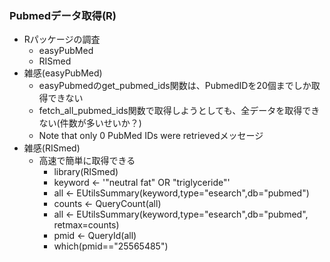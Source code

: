 ### Pubmedデータ取得(R)

- Rパッケージの調査
    - easyPubMed 
    - RISmed
- 雑感(easyPubMed)
    - easyPubmedのget_pubmed_ids関数は、PubmedIDを20個までしか取得できない
    - fetch_all_pubmed_ids関数で取得しようとしても、全データを取得できない(件数が多いせいか？)
    - Note that only 0 PubMed IDs were retrievedメッセージ
- 雑感(RISmed)
    - 高速で簡単に取得できる
        - library(RISmed)
        - keyword <- '"neutral fat" OR "triglyceride"'
        - all <- EUtilsSummary(keyword,type="esearch",db="pubmed")
        - counts <- QueryCount(all)
        - all <- EUtilsSummary(keyword,type="esearch",db="pubmed", retmax=counts)
        - pmid <- QueryId(all)
        - which(pmid=="25565485")


